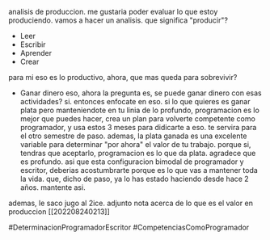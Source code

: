 analisis de produccion. me gustaria poder evaluar lo que estoy produciendo. vamos a hacer un analisis. que significa "producir"?
- Leer
- Escribir
- Aprender
- Crear

para mi eso es lo productivo, ahora, que mas queda para sobrevivir?
- Ganar dinero
eso, ahora la pregunta es, se puede ganar dinero con esas actividades? si. entonces enfocate en eso. si lo que quieres es ganar plata pero manteniendote en tu linia de lo profundo, programacion es lo mejor que puedes hacer, crea un plan para volverte competente como programador, y usa estos 3 meses para didicarte a eso. te servira para el otro semestre de paso. ademas, la plata ganada es una excelente variable para determinar "por ahora" el valor de tu trabajo. porque si, tendras que aceptarlo, programacion es lo que da plata. agradece que es profundo. asi que esta configuracion bimodal de programador y escritor, deberias acostumbrarte porque es lo que vas a mantener toda la vida. que, dicho de paso, ya lo has estado haciendo desde hace 2 años. mantente asi.

ademas, le saco jugo al 2ice.
adjunto nota acerca de lo que es el valor en produccion [[202208240213]]

#DeterminacionProgramadorEscritor
#CompetenciasComoProgramador

